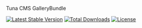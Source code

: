 Tuna CMS GalleryBundle

[![Latest Stable Version](https://poser.pugx.org/tuna-cms/gallery-bundle/v/stable)](https://packagist.org/packages/tuna-cms/gallery-bundle)
[![Total Downloads](https://poser.pugx.org/tuna-cms/gallery-bundle/downloads)](https://packagist.org/packages/tuna-cms/gallery-bundle)
[![License](https://poser.pugx.org/tuna-cms/gallery-bundle/license)](https://packagist.org/packages/tuna-cms/gallery-bundle)